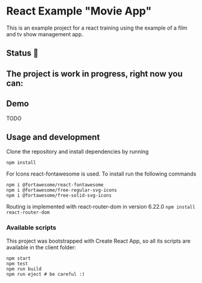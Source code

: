 # React Example "Movie App"

This is an example project for a react training using the example of a film and tv show management app.

## Status 🚧

The project is work in progress, right now you can:
- 

## Demo
TODO

## Usage and development

Clone the repository and install dependencies by running

```npm install```

For Icons react-fontawesome is used. To install run the following commands
```
npm i @fortawesome/react-fontawesome
npm i @fortawesome/free-regular-svg-icons
npm i @fortawesome/free-solid-svg-icons
```

Routing is implemented with react-router-dom in version 6.22.0
```npm install react-router-dom```

### Available scripts

This project was bootstrapped with Create React App, so all its scripts are available in the client folder:
```
npm start
npm test
npm run build
npm run eject # be careful :)
```

